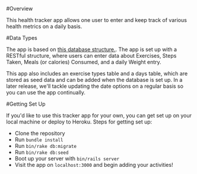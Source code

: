 #Overview

This health tracker app allows one user to enter and keep track of various health metrics on a daily basis.

#Data Types

The app is based on [this database structure.](https://www.lucidchart.com/invitations/accept/12cacab4-0435-4724-ac19-8779b7a18e97). The app is set up with a RESTful structure, where users can enter data about Exercises, Steps Taken, Meals (or calories) Consumed, and a daily Weight entry.

This app also includes an exercise types table and a days table, which are stored as seed data and can be added when the database is set up. In a later release, we'll tackle updating the date options on a regular basis so you can use the app continually.

#Getting Set Up

If you'd like to use this tracker app for your own, you can get set up on your local machine or deploy to Heroku. Steps for getting set up:

* Clone the repository
* Run `bundle install`
* Run `bin/rake db:migrate`
* Run `bin/rake db:seed`
* Boot up your server with `bin/rails server`
* Visit the app on `localhost:3000` and begin adding your activities! 
